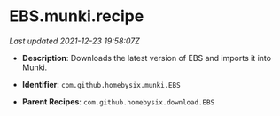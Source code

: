 # EBS.munki.recipe

_Last updated 2021-12-23 19:58:07Z_

- **Description**: Downloads the latest version of EBS and imports it into Munki.

- **Identifier**: `com.github.homebysix.munki.EBS`

- **Parent Recipes**: `com.github.homebysix.download.EBS`
